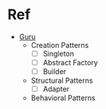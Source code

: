 # Ref
- [Guru](https://refactoring.guru/design-patterns/go)
  - Creation Patterns
    - [ ] Singleton
    - [ ] Abstract Factory
    - [ ] Builder
  - Structural Patterns
    - [ ] Adapter
  - Behavioral Patterns
